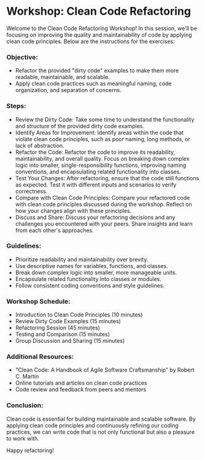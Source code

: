 # Workshop: Clean Code Refactoring

Welcome to the Clean Code Refactoring Workshop! In this session, we'll be focusing on improving the quality and maintainability of code by applying clean code principles. Below are the instructions for the exercises:

### Objective:

- Refactor the provided "dirty code" examples to make them more readable, maintainable, and scalable.
- Apply clean code practices such as meaningful naming, code organization, and separation of concerns.

### Steps:

- Review the Dirty Code: Take some time to understand the functionality and structure of the provided dirty code examples.
- Identify Areas for Improvement: Identify areas within the code that violate clean code principles, such as poor naming, long methods, or lack of abstraction.
- Refactor the Code: Refactor the code to improve its readability, maintainability, and overall quality. Focus on breaking down complex logic into smaller, single-responsibility functions, improving naming conventions, and encapsulating related functionality into classes.
- Test Your Changes: After refactoring, ensure that the code still functions as expected. Test it with different inputs and scenarios to verify correctness.
- Compare with Clean Code Principles: Compare your refactored code with clean code principles discussed during the workshop. Reflect on how your changes align with these principles.
- Discuss and Share: Discuss your refactoring decisions and any challenges you encountered with your peers. Share insights and learn from each other's approaches.

### Guidelines:

- Prioritize readability and maintainability over brevity.
- Use descriptive names for variables, functions, and classes.
- Break down complex logic into smaller, more manageable units.
- Encapsulate related functionality into classes or modules.
- Follow consistent coding conventions and style guidelines.

### Workshop Schedule:

- Introduction to Clean Code Principles (10 minutes)
- Review Dirty Code Examples (15 minutes)
- Refactoring Session (45 minutes)
- Testing and Comparison (15 minutes)
- Group Discussion and Sharing (15 minutes)

### Additional Resources:

- "Clean Code: A Handbook of Agile Software Craftsmanship" by Robert C. Martin
- Online tutorials and articles on clean code practices
- Code review and feedback from peers and mentors

### Conclusion:

Clean code is essential for building maintainable and scalable software. By applying clean code principles and continuously refining our coding practices, we can write code that is not only functional but also a pleasure to work with.

Happy refactoring!
